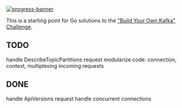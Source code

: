 [![progress-banner](https://backend.codecrafters.io/progress/kafka/b80ebfab-879b-47ec-b2d1-432fe72266da)](https://app.codecrafters.io/users/codecrafters-bot?r=2qF)

This is a starting point for Go solutions to the
["Build Your Own Kafka" Challenge](https://codecrafters.io/challenges/kafka).


TODO
---
handle DescribeTopicPartitions request
modularize code: connection, context, multiplexing incoming requests

DONE
---
handle ApiVersions request
handle concurrent connections
